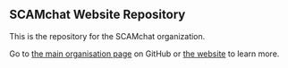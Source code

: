 ## SCAMchat Website Repository

This is the repository for the SCAMchat organization.

Go to [the main organisation page](https://github.com/scamchat/) on GitHub or [the website](https://scamchat.github.io) to learn more.
